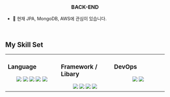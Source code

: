 ### <div align="center"> BACK-END </div>  
  

- 🌱 현재  JPA, MongoDB, AWS에 관심이 있습니다.  
  

<br/>  


## My Skill Set  
<table><tr><td valign="top" width="33%">



### Language
<div align="center">  
<img src="https://img.shields.io/badge/Java-007396?style=flat-square&logo=Java&logoColor=white"/></a>
<img src="https://img.shields.io/badge/JavaScript-F7DF1E?style=flat-square&logo=JavaScript&logoColor=white"/></a>
<img src="https://img.shields.io/badge/TypeScript-3178C6?style=flat-square&logo=TypeScript&logoColor=white"/></a>
<img src="https://img.shields.io/badge/HTML5-E34F26?style=flat-square&logo=HTML5&logoColor=white"/></a>
<img src="https://img.shields.io/badge/Oracle-F80000?style=flat-square&logo=Oracle&logoColor=white"/></a>
</div>


</td><td valign="top" width="33%">



### Framework / Libary  
<div align="center">  
<img src="https://img.shields.io/badge/Spring-6DB33F?style=flat-square&logo=Spring&logoColor=white"/></a>
<img src="https://img.shields.io/badge/SpringBoot-6DB33F?style=flat-square&logo=SpringBoot&logoColor=white"/></a>
<img src="https://img.shields.io/badge/Angular-DD0031?style=flat-square&logo=Angular"/></a>
<img src="https://img.shields.io/badge/JPA-59666C?style=flat-square&logo=Hibernate&logoColor=white"/></a>
</div>

</td><td valign="top" width="33%">



### DevOps  
<div align="center">
<img src="https://img.shields.io/badge/Git-F05032?style=flat-square&logo=Git&logoColor=white"/></a>
<img src="https://img.shields.io/badge/Bash-1D2D35?style=flat-square&logo=GNUBash&logoColor=white"/></a>
</div>

</td></tr></table>  

<br/>  

<br/>  

<!--
## Github Stats  
<div align="center"><img src="https://github-readme-stats.vercel.app/api?username=doingH&show_icons=true&count_private=true&hide_border=true" align="center" /></div>  
-->

<br/>

